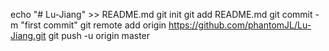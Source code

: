 echo "# Lu-Jiang" >> README.md
git init
git add README.md
git commit -m "first commit"
git remote add origin https://github.com/phantomJL/Lu-Jiang.git
git push -u origin master
